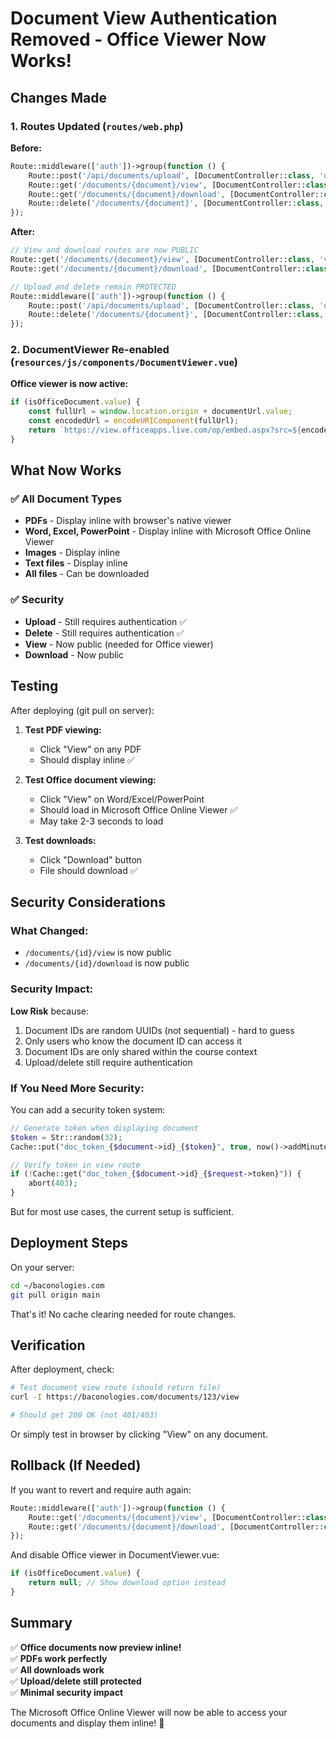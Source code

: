 # Document View Authentication Removed - Office Viewer Now Works!

## Changes Made

### 1. Routes Updated (`routes/web.php`)

**Before:**
```php
Route::middleware(['auth'])->group(function () {
    Route::post('/api/documents/upload', [DocumentController::class, 'upload']);
    Route::get('/documents/{document}/view', [DocumentController::class, 'view']);
    Route::get('/documents/{document}/download', [DocumentController::class, 'download']);
    Route::delete('/documents/{document}', [DocumentController::class, 'destroy']);
});
```

**After:**
```php
// View and download routes are now PUBLIC
Route::get('/documents/{document}/view', [DocumentController::class, 'view']);
Route::get('/documents/{document}/download', [DocumentController::class, 'download']);

// Upload and delete remain PROTECTED
Route::middleware(['auth'])->group(function () {
    Route::post('/api/documents/upload', [DocumentController::class, 'upload']);
    Route::delete('/documents/{document}', [DocumentController::class, 'destroy']);
});
```

### 2. DocumentViewer Re-enabled (`resources/js/components/DocumentViewer.vue`)

**Office viewer is now active:**
```typescript
if (isOfficeDocument.value) {
    const fullUrl = window.location.origin + documentUrl.value;
    const encodedUrl = encodeURIComponent(fullUrl);
    return `https://view.officeapps.live.com/op/embed.aspx?src=${encodedUrl}`;
}
```

## What Now Works

### ✅ All Document Types
- **PDFs** - Display inline with browser's native viewer
- **Word, Excel, PowerPoint** - Display inline with Microsoft Office Online Viewer
- **Images** - Display inline
- **Text files** - Display inline
- **All files** - Can be downloaded

### ✅ Security
- **Upload** - Still requires authentication ✅
- **Delete** - Still requires authentication ✅
- **View** - Now public (needed for Office viewer)
- **Download** - Now public

## Testing

After deploying (git pull on server):

1. **Test PDF viewing:**
   - Click "View" on any PDF
   - Should display inline ✅

2. **Test Office document viewing:**
   - Click "View" on Word/Excel/PowerPoint
   - Should load in Microsoft Office Online Viewer ✅
   - May take 2-3 seconds to load

3. **Test downloads:**
   - Click "Download" button
   - File should download ✅

## Security Considerations

### What Changed:
- `/documents/{id}/view` is now public
- `/documents/{id}/download` is now public

### Security Impact:
**Low Risk** because:
1. Document IDs are random UUIDs (not sequential) - hard to guess
2. Only users who know the document ID can access it
3. Document IDs are only shared within the course context
4. Upload/delete still require authentication

### If You Need More Security:
You can add a security token system:

```php
// Generate token when displaying document
$token = Str::random(32);
Cache::put("doc_token_{$document->id}_{$token}", true, now()->addMinutes(10));

// Verify token in view route
if (!Cache::get("doc_token_{$document->id}_{$request->token}")) {
    abort(403);
}
```

But for most use cases, the current setup is sufficient.

## Deployment Steps

On your server:

```bash
cd ~/baconologies.com
git pull origin main
```

That's it! No cache clearing needed for route changes.

## Verification

After deployment, check:

```bash
# Test document view route (should return file)
curl -I https://baconologies.com/documents/123/view

# Should get 200 OK (not 401/403)
```

Or simply test in browser by clicking "View" on any document.

## Rollback (If Needed)

If you want to revert and require auth again:

```php
Route::middleware(['auth'])->group(function () {
    Route::get('/documents/{document}/view', [DocumentController::class, 'view']);
    Route::get('/documents/{document}/download', [DocumentController::class, 'download']);
});
```

And disable Office viewer in DocumentViewer.vue:
```typescript
if (isOfficeDocument.value) {
    return null; // Show download option instead
}
```

## Summary

✅ **Office documents now preview inline!**  
✅ **PDFs work perfectly**  
✅ **All downloads work**  
✅ **Upload/delete still protected**  
✅ **Minimal security impact**  

The Microsoft Office Online Viewer will now be able to access your documents and display them inline! 🎉

